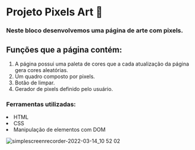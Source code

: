 <h1>Projeto Pixels Art 👾</h1>

<h3>Neste bloco desenvolvemos uma página de arte com pixels.</h3>

<h2>Funções que a página contém:</h2>
<ol>
  <li>A página possui uma paleta de cores que a cada atualização da página gera cores aleatórias.</li>
  <li>Um quadro composto por pixels.</li>
  <li>Botão de limpar.</li>
  <li>Gerador de pixels definido pelo usuário.</li>
</ol>

<h3>Ferramentas utilizadas:</h3>
<li>HTML</li>
<li>CSS</li>
<li>Manipulação de elementos com DOM</li>

![simplescreenrecorder-2022-03-14_10 52 02](https://user-images.githubusercontent.com/47389261/158189914-5c8f80e9-a250-42d2-b44e-2c0d55f61664.gif)
